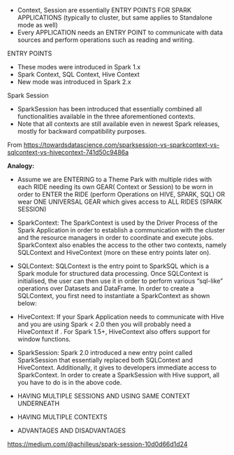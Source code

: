 - Context, Session are essentially ENTRY POINTS FOR SPARK APPLICATIONS (typically to cluster, but same applies to Standalone mode as well) 
- Every APPLICATION needs an ENTRY POINT to communicate with data sources and perform operations such as reading and writing.

ENTRY POINTS
- These modes were introduced in Spark 1.x
- Spark Context, SQL Context, Hive Context 
- New mode was introduced in Spark 2.x

Spark Session
- SparkSession has been introduced that essentially combined all functionalities available in the three aforementioned contexts. 
- Note that all contexts are still available even in newest Spark releases, mostly for backward compatibility purposes.

From <https://towardsdatascience.com/sparksession-vs-sparkcontext-vs-sqlcontext-vs-hivecontext-741d50c9486a> 

**Analogy:**
- Assume we are ENTERING to a Theme Park with multiple rides with each RIDE needing its own GEAR( Context or Session) to be worn in order to ENTER the RIDE (perform Operations on HIVE, SPARK, SQL) OR wear ONE UNIVERSAL GEAR which gives access to ALL RIDES (SPARK SESSION)

- SparkContext:
The SparkContext is used by the Driver Process of the Spark Application in order to establish a communication with the cluster and the resource managers in order to coordinate and execute jobs. 
SparkContext also enables the access to the other two contexts, namely SQLContext and HiveContext (more on these entry points later on).

- SQLContext:
SQLContext is the entry point to SparkSQL which is a Spark module for structured data processing. Once SQLContext is initialised, the user can then use it in order to perform various “sql-like” operations over Datasets and DataFrame.
In order to create a SQLContext, you first need to instantiate a SparkContext as shown below:

- HiveContext:
If your Spark Application needs to communicate with Hive and you are using Spark < 2.0 then you will probably need a HiveContext if . For Spark 1.5+, HiveContext also offers support for window functions.

- SparkSession:
Spark 2.0 introduced a new entry point called SparkSession that essentially replaced both SQLContext and HiveContext. 
Additionally, it gives to developers immediate access to SparkContext. In order to create a SparkSession with Hive support, all you have to do is in the above code.


- HAVING MULTIPLE SESSIONS AND USING SAME CONTEXT UNDERNEATH
- HAVING MULTIPLE CONTEXTS
- ADVANTAGES AND DISADVANTAGES

https://medium.com/@achilleus/spark-session-10d0d66d1d24
